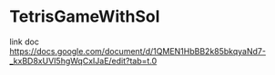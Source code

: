 # TetrisGameWithSol

link doc
https://docs.google.com/document/d/1QMEN1HbBB2k85bkqyaNd7-_kxBD8xUVI5hgWqCxIJaE/edit?tab=t.0
